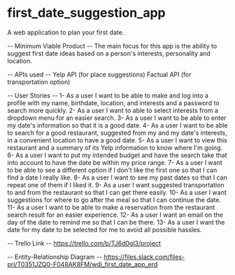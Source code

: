 # first_date_suggestion_app
A web application to plan your first date.

-- Minimum Viable Product --
The main focus for this app is the ability to suggest first date ideas based on a person's interests, personality and location.

-- APIs used --
Yelp API (for place suggestions)
Factual API (for transportation option)


-- User Stories --
1- As a user I want to be able to make and log into a profile with my name, birthdate, location, 
and interests and a password to search more quickly.
2- As a user I want to able to select interests from a dropdown menu for an easier search.
3- As a user I want to be able to enter my date's information so that it is a good date.
4- As a user I want to be able to search for a good restaurant, suggested from my and my date's interests, 
in a convenient location to have a good date.
5- As a user I want to view this restaurant and a summary of its Yelp information to know where I'm going.
6- As a user I want to put my intended budget and have the search take that into account to have the date be within my price range.
7- As a user I want to be able to see a different option if I don't like the first one so that I can find a date I really like.
8- As a user I want to see my past dates so that I can repeat one of them if I liked it.
9- As a user I want suggested transportation to and from the restaurant so that I can get there easily.
10- As a user I want suggestions for where to go after the meal so that I can continue the date.
11- As a user I want to be able to make a reservation from the restaurant search result for an easier experience.
12- As a user I want an email on the day of the date to remind me so that I can be there.
13- As a user I want the date for my date to be selected for me to avoid all possible hassles.

-- Trello Link --
https://trello.com/b/TJ6d0gl3/project

-- Entity-Relationship Diagram --
https://files.slack.com/files-pri/T0351JZQ0-F048AK8FM/wdi_first_date_app_erd


